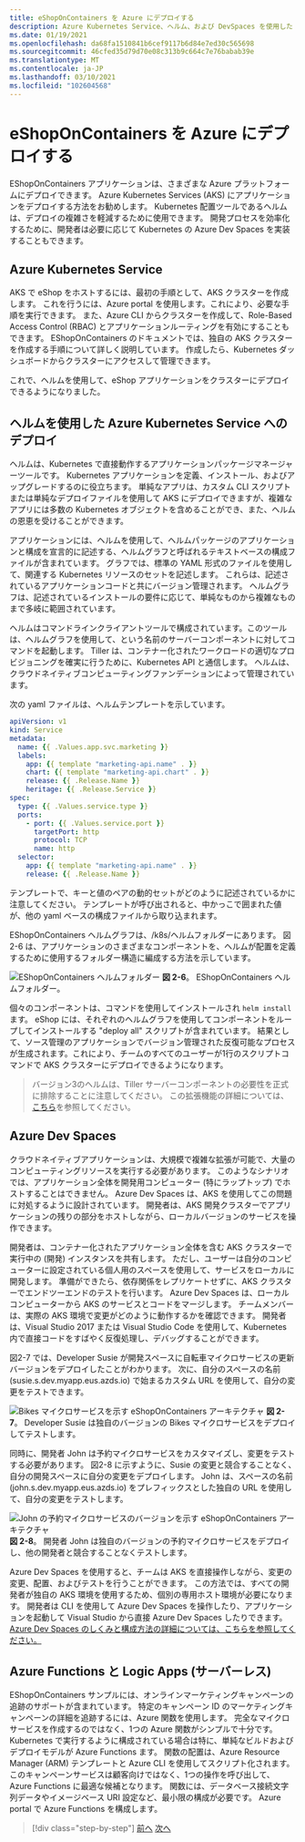 ```yaml
---
title: eShopOnContainers を Azure にデプロイする
description: Azure Kubernetes Service、ヘルム、および DevSpaces を使用した eShopOnContainers アプリケーションのデプロイ。
ms.date: 01/19/2021
ms.openlocfilehash: da68fa1510841b6cef9117b6d84e7ed30c565698
ms.sourcegitcommit: 46cfed35d79d70e08c313b9c664c7e76babab39e
ms.translationtype: MT
ms.contentlocale: ja-JP
ms.lasthandoff: 03/10/2021
ms.locfileid: "102604568"
---
```

# <a name="deploying-eshoponcontainers-to-azure"></a>eShopOnContainers を Azure にデプロイする

EShopOnContainers アプリケーションは、さまざまな Azure プラットフォームにデプロイできます。 Azure Kubernetes Services (AKS) にアプリケーションをデプロイする方法をお勧めします。 Kubernetes 配置ツールであるヘルムは、デプロイの複雑さを軽減するために使用できます。 開発プロセスを効率化するために、開発者は必要に応じて Kubernetes の Azure Dev Spaces を実装することもできます。

## <a name="azure-kubernetes-service"></a>Azure Kubernetes Service

AKS で eShop をホストするには、最初の手順として、AKS クラスターを作成します。 これを行うには、Azure portal を使用します。これにより、必要な手順を実行できます。 また、Azure CLI からクラスターを作成して、Role-Based Access Control (RBAC) とアプリケーションルーティングを有効にすることもできます。 EShopOnContainers のドキュメントでは、独自の AKS クラスターを作成する手順について詳しく説明しています。 作成したら、Kubernetes ダッシュボードからクラスターにアクセスして管理できます。

これで、ヘルムを使用して、eShop アプリケーションをクラスターにデプロイできるようになりました。

## <a name="deploying-to-azure-kubernetes-service-using-helm"></a>ヘルムを使用した Azure Kubernetes Service へのデプロイ

ヘルムは、Kubernetes で直接動作するアプリケーションパッケージマネージャーツールです。 Kubernetes アプリケーションを定義、インストール、およびアップグレードするのに役立ちます。 単純なアプリは、カスタム CLI スクリプトまたは単純なデプロイファイルを使用して AKS にデプロイできますが、複雑なアプリには多数の Kubernetes オブジェクトを含めることができ、また、ヘルムの恩恵を受けることができます。

アプリケーションには、ヘルムを使用して、ヘルムパッケージのアプリケーションと構成を宣言的に記述する、ヘルムグラフと呼ばれるテキストベースの構成ファイルが含まれています。 グラフでは、標準の YAML 形式のファイルを使用して、関連する Kubernetes リソースのセットを記述します。 これらは、記述されているアプリケーションコードと共にバージョン管理されます。 ヘルムグラフは、記述されているインストールの要件に応じて、単純なものから複雑なものまで多岐に範囲されています。

ヘルムはコマンドラインクライアントツールで構成されています。このツールは、ヘルムグラフを使用して、という名前のサーバーコンポーネントに対してコマンドを起動します。 Tiller は、コンテナー化されたワークロードの適切なプロビジョニングを確実に行うために、Kubernetes API と通信します。 ヘルムは、クラウドネイティブコンピューティングファンデーションによって管理されています。

次の yaml ファイルは、ヘルムテンプレートを示しています。

```yaml
apiVersion: v1
kind: Service
metadata:
  name: {{ .Values.app.svc.marketing }}
  labels:
    app: {{ template "marketing-api.name" . }}
    chart: {{ template "marketing-api.chart" . }}
    release: {{ .Release.Name }}
    heritage: {{ .Release.Service }}
spec:
  type: {{ .Values.service.type }}
  ports:
    - port: {{ .Values.service.port }}
      targetPort: http
      protocol: TCP
      name: http
  selector:
    app: {{ template "marketing-api.name" . }}
    release: {{ .Release.Name }}
```

テンプレートで、キーと値のペアの動的セットがどのように記述されているかに注意してください。 テンプレートが呼び出されると、中かっこで囲まれた値が、他の yaml ベースの構成ファイルから取り込まれます。

EShopOnContainers ヘルムグラフは、/k8s/ヘルムフォルダーにあります。 図2-6 は、アプリケーションのさまざまなコンポーネントを、ヘルムが配置を定義するために使用するフォルダー構造に編成する方法を示しています。

![EShopOnContainers ヘルムフォルダー ](./media/eshoponcontainers-helm-folder.png)
 **図 2-6**。 EShopOnContainers ヘルムフォルダー。

個々のコンポーネントは、コマンドを使用してインストールされ `helm install` ます。 eShop には、それぞれのヘルムグラフを使用してコンポーネントをループしてインストールする "deploy all" スクリプトが含まれています。 結果として、ソース管理のアプリケーションでバージョン管理された反復可能なプロセスが生成されます。これにより、チームのすべてのユーザーが1行のスクリプトコマンドで AKS クラスターにデプロイできるようになります。

> バージョン3のヘルムは、Tiller サーバーコンポーネントの必要性を正式に排除することに注意してください。 この拡張機能の詳細については、 [こちら](https://medium.com/better-programming/why-is-tiller-missing-in-helm-3-2347c446714)を参照してください。

## <a name="azure-dev-spaces"></a>Azure Dev Spaces

クラウドネイティブアプリケーションは、大規模で複雑な拡張が可能で、大量のコンピューティングリソースを実行する必要があります。 このようなシナリオでは、アプリケーション全体を開発用コンピューター (特にラップトップ) でホストすることはできません。 Azure Dev Spaces は、AKS を使用してこの問題に対処するように設計されています。 開発者は、AKS 開発クラスターでアプリケーションの残りの部分をホストしながら、ローカルバージョンのサービスを操作できます。

開発者は、コンテナー化されたアプリケーション全体を含む AKS クラスターで実行中の (開発) インスタンスを共有します。 ただし、ユーザーは自分のコンピューターに設定されている個人用のスペースを使用して、サービスをローカルに開発します。 準備ができたら、依存関係をレプリケートせずに、AKS クラスターでエンドツーエンドのテストを行います。 Azure Dev Spaces は、ローカルコンピューターから AKS のサービスとコードをマージします。 チームメンバーは、実際の AKS 環境で変更がどのように動作するかを確認できます。 開発者は、Visual Studio 2017 または Visual Studio Code を使用して、Kubernetes 内で直接コードをすばやく反復処理し、デバッグすることができます。

図2-7 では、Developer Susie が開発スペースに自転車マイクロサービスの更新バージョンをデプロイしたことがわかります。 次に、自分のスペースの名前 (susie.s.dev.myapp.eus.azds.io) で始まるカスタム URL を使用して、自分の変更をテストできます。

![Bikes マイクロサービスを示す eShopOnContainers アーキテクチャ ](./media/azure-devspaces-one.png)
 **図 2-7**。 Developer Susie は独自のバージョンの Bikes マイクロサービスをデプロイしてテストします。

同時に、開発者 John は予約マイクロサービスをカスタマイズし、変更をテストする必要があります。 図2-8 に示すように、Susie の変更と競合することなく、自分の開発スペースに自分の変更をデプロイします。 John は、スペースの名前 (john.s.dev.myapp.eus.azds.io) をプレフィックスとした独自の URL を使用して、自分の変更をテストします。

![John の予約マイクロサービスのバージョンを示す eShopOnContainers アーキテクチャ ](./media/azure-devspaces-two.png)
 **図 2-8**。 開発者 John は独自のバージョンの予約マイクロサービスをデプロイし、他の開発者と競合することなくテストします。

Azure Dev Spaces を使用すると、チームは AKS を直接操作しながら、変更の変更、配置、およびテストを行うことができます。 この方法では、すべての開発者が独自の AKS 環境を使用するため、個別の専用ホスト環境が必要になります。 開発者は CLI を使用して Azure Dev Spaces を操作したり、アプリケーションを起動して Visual Studio から直接 Azure Dev Spaces したりできます。 [Azure Dev Spaces のしくみと構成方法の詳細については、こちらを参照してください。](/azure/dev-spaces/how-dev-spaces-works)

## <a name="azure-functions-and-logic-apps-serverless"></a>Azure Functions と Logic Apps (サーバーレス)

EShopOnContainers サンプルには、オンラインマーケティングキャンペーンの追跡のサポートが含まれています。 特定のキャンペーン ID のマーケティングキャンペーンの詳細を追跡するには、Azure 関数を使用します。 完全なマイクロサービスを作成するのではなく、1つの Azure 関数がシンプルで十分です。 Kubernetes で実行するように構成されている場合は特に、単純なビルドおよびデプロイモデルが Azure Functions ます。 関数の配置は、Azure Resource Manager (ARM) テンプレートと Azure CLI を使用してスクリプト化されます。 このキャンペーンサービスは顧客向けではなく、1つの操作を呼び出して、Azure Functions に最適な候補となります。 関数には、データベース接続文字列データやイメージベース URI 設定など、最小限の構成が必要です。 Azure portal で Azure Functions を構成します。

>[!div class="step-by-step"]
>[前へ](map-eshoponcontainers-azure-services.md)
>[次へ](centralized-configuration.md)

